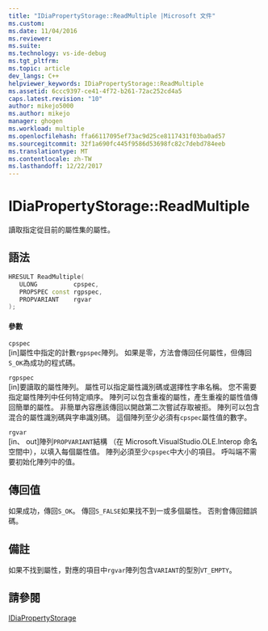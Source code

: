 ```yaml
---
title: "IDiaPropertyStorage::ReadMultiple |Microsoft 文件"
ms.custom: 
ms.date: 11/04/2016
ms.reviewer: 
ms.suite: 
ms.technology: vs-ide-debug
ms.tgt_pltfrm: 
ms.topic: article
dev_langs: C++
helpviewer_keywords: IDiaPropertyStorage::ReadMultiple
ms.assetid: 6ccc9397-ce41-4f72-b261-72ac252cd4a5
caps.latest.revision: "10"
author: mikejo5000
ms.author: mikejo
manager: ghogen
ms.workload: multiple
ms.openlocfilehash: ffa66117095ef73ac9d25ce8117431f03ba0ad57
ms.sourcegitcommit: 32f1a690fc445f9586d53698fc82c7debd784eeb
ms.translationtype: MT
ms.contentlocale: zh-TW
ms.lasthandoff: 12/22/2017
---
```

# <a name="idiapropertystoragereadmultiple"></a>IDiaPropertyStorage::ReadMultiple
讀取指定從目前的屬性集的屬性。  
  
## <a name="syntax"></a>語法  
  
```C++  
HRESULT ReadMultiple(   
   ULONG          cpspec,  
   PROPSPEC const rgpspec,  
   PROPVARIANT    rgvar  
);  
```  
  
#### <a name="parameters"></a>參數  
 `cpspec`  
 [in]屬性中指定的計數`rgpspec`陣列。 如果是零，方法會傳回任何屬性，但傳回`S_OK`為成功的程式碼。  
  
 `rgpspec`  
 [in]要讀取的屬性陣列。 屬性可以指定屬性識別碼或選擇性字串名稱。 您不需要指定屬性陣列中任何特定順序。 陣列可以包含重複的屬性，產生重複的屬性值傳回簡單的屬性。 非簡單內容應該傳回以開啟第二次嘗試存取被拒。 陣列可以包含混合的屬性識別碼與字串識別碼。 這個陣列至少必須有`cpspec`屬性值的數字。  
  
 `rgvar`  
 [in、 out]陣列`PROPVARIANT`結構 （在 Microsoft.VisualStudio.OLE.Interop 命名空間中），以填入每個屬性值。 陣列必須至少`cpspec`中大小的項目。 呼叫端不需要初始化陣列中的值。  
  
## <a name="return-value"></a>傳回值  
 如果成功，傳回`S_OK`。 傳回`S_FALSE`如果找不到一或多個屬性。 否則會傳回錯誤碼。  
  
## <a name="remarks"></a>備註  
 如果不找到屬性，對應的項目中`rgvar`陣列包含`VARIANT`的型別`VT_EMPTY`。  
  
## <a name="see-also"></a>請參閱  
 [IDiaPropertyStorage](../../debugger/debug-interface-access/idiapropertystorage.md)